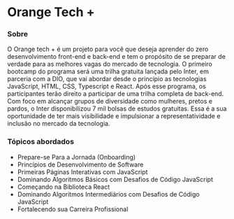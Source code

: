# Orange Tech +

### Sobre
O Orange tech + é um projeto para você que deseja aprender do zero desenvolvimento front-end e back-end e tem o propósito de se preparar de verdade para as melhores vagas do mercado de tecnologia. O primeiro bootcamp do programa será uma trilha gratuita lançada pelo Inter, em parceria com a DIO, que vai abordar desde o princípio as tecnologias JavaScript, HTML, CSS, Typescript e React. Após esse programa, os participantes terão direito a participar de uma trilha completa de back-end. Com foco em alcançar grupos de diversidade como mulheres, pretos e pardos, o Inter disponibilizou 7 mil bolsas de estudos gratuitas. Essa é a sua oportunidade de ter mais visibilidade e impulsionar a representatividade e inclusão no mercado da tecnologia.

### Tópicos abordados
 - Prepare-se Para a Jornada (Onboarding)
 - Princípios de Desenvolvimento de Software 
 - Primeiras Páginas Interativas com JavaScript
 - Dominando Algoritmos Básicos com Desafios de Código JavaScript
 - Começando na Biblioteca React
 - Dominando Algoritmos Intermediários com Desafios de Código JavaScript
 - Fortalecendo sua Carreira Profissional
